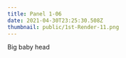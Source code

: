 ```yaml
---
title: Panel 1-06
date: 2021-04-30T23:25:30.508Z
thumbnail: public/1st-Render-11.png
---
```

Big baby head